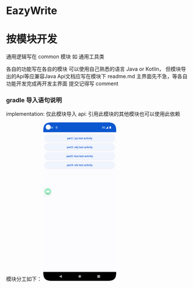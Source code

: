 # EazyWrite

# 按模块开发
通用逻辑写在 common 模块
如 通用工具类

各自的功能写在各自的模块
可以使用自己熟悉的语言 Java or Kotlin，
但模块导出的Api等应兼容Java
Api文档应写在模块下 readme.md
主界面先不急，等各自功能开发完成再开发主界面
提交记得写 comment

### gradle 导入语句说明
implementation: 仅此模块导入
api: 引用此模块的其他模块也可以使用此依赖

模块分工如下：
<img src="img/img1.png" width="200px">

